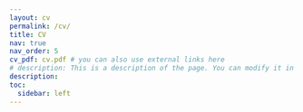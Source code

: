 ```yaml
---
layout: cv
permalink: /cv/
title: CV 
nav: true
nav_order: 5
cv_pdf: cv.pdf # you can also use external links here
# description: This is a description of the page. You can modify it in '_pages/cv.md'. You can also change or remove the top pdf download button.
description:
toc:
  sidebar: left
---
```

